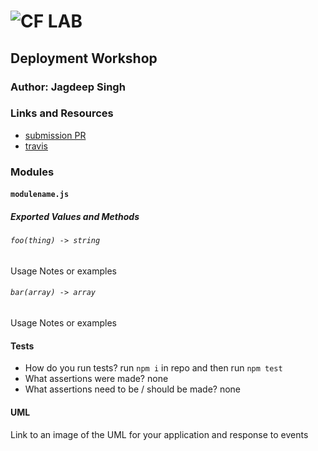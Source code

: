 ![CF](http://i.imgur.com/7v5ASc8.png) LAB
=================================================

## Deployment Workshop

### Author: Jagdeep Singh

### Links and Resources
* [submission PR](https://github.com/401-advanced-javascript-js/lab-00-deployment/pull/3)
* [travis](https://travis-ci.com/401-advanced-javascript-js/lab-00-deployment)

### Modules
#### `modulename.js`
##### Exported Values and Methods

###### `foo(thing) -> string`
Usage Notes or examples

###### `bar(array) -> array`
Usage Notes or examples
  
#### Tests
* How do you run tests?
  run `npm i` in repo and then run `npm test`
* What assertions were made?
  none
* What assertions need to be / should be made?
  none

#### UML
Link to an image of the UML for your application and response to events
